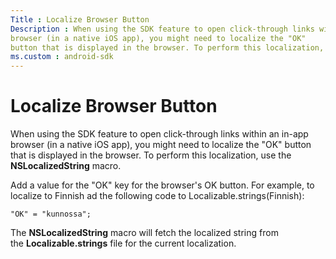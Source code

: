 ```yaml
---
Title : Localize Browser Button
Description : When using the SDK feature to open click-through links within an in-app
browser (in a native iOS app), you might need to localize the "OK"
button that is displayed in the browser. To perform this localization,
ms.custom : android-sdk
---
```



# Localize Browser Button



When using the SDK feature to open click-through links within an in-app
browser (in a native iOS app), you might need to localize the "OK"
button that is displayed in the browser. To perform this localization,
use the **NSLocalizedString** macro.

Add a value for the "OK" key for the browser's OK button. For example,
to localize to Finnish ad the following code to
Localizable.strings(Finnish):

``` pre
"OK" = "kunnossa";
```

The **NSLocalizedString** macro will fetch the localized string from
the **Localizable.strings** file for the current localization.




